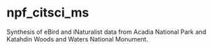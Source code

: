 # npf_citsci_ms
Synthesis of eBird and iNaturalist data from Acadia National Park and Katahdin Woods and Waters National Monument.
